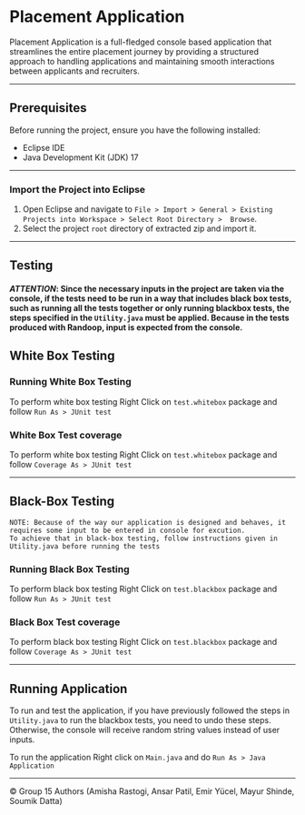 # Placement Application

Placement Application is a full-fledged console based application that streamlines the entire placement journey by providing a structured approach to handling applications and maintaining smooth interactions between applicants and recruiters.

---

## Prerequisites

Before running the project, ensure you have the following installed:

- Eclipse IDE
- Java Development Kit (JDK) 17

---

### Import the Project into Eclipse

1. Open Eclipse and navigate to `File > Import > General > Existing Projects into Workspace > Select Root Directory >  Browse`.
2. Select the project `root` directory of extracted zip and import it.

---
## Testing

#### *ATTENTION*: Since the necessary inputs in the project are taken via the console, if the tests need to be run in a way that includes black box tests, such as running all the tests together or only running blackbox tests, the steps specified in the `Utility.java` must be applied. Because in the tests produced with Randoop, input is expected from the console.

## White Box Testing


### Running White Box Testing

To perform white box testing Right Click on `test.whitebox` package and follow `Run As > JUnit test`

### White Box Test coverage

To perform white box testing Right Click on `test.whitebox` package and follow `Coverage As > JUnit test`

---

## Black-Box Testing

```
NOTE: Because of the way our application is designed and behaves, it requires some input to be entered in console for excution.
To achieve that in black-box testing, follow instructions given in Utility.java before running the tests 
```
### Running Black Box Testing

To perform black box testing Right Click on `test.blackbox` package and follow `Run As > JUnit test`

### Black Box Test coverage

To perform black box testing Right Click on `test.blackbox` package and follow `Coverage As > JUnit test`

---

## Running Application

To run and test the application, if you have previously followed the steps in `Utility.java` to run the blackbox tests, you need to undo these steps. Otherwise, the console will receive random string values instead of user inputs.

To run the application Right click on `Main.java` and do `Run As > Java Application`

---
&copy; Group 15
Authors (Amisha Rastogi, Ansar Patil, Emir Yücel, Mayur Shinde, Soumik Datta)